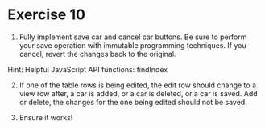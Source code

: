 # Exercise 10

1. Fully implement save car and cancel car buttons. Be sure to perform your save operation with immutable programming techniques. If you cancel, revert the changes back to the original.

Hint: Helpful JavaScript API functions: findIndex

2. If one of the table rows is being edited, the edit row should change to a view row after, a car is added, or a car is deleted, or a car is saved. Add or delete, the changes for the one being edited should not be saved.

3. Ensure it works!
